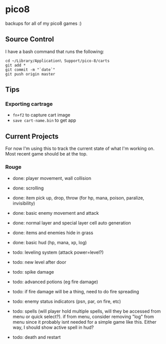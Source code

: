 # pico8

backups for all of my pico8 games :)

## Source Control

I have a bash command that runs the following:

```
cd ~/Library/Application\ Support/pico-8/carts
git add *
git commit -m "`date`"
git push origin master
```

## Tips

### Exporting cartrage

- `fn+f2` to capture cart image
- `save cart-name.bin` to get app

## Current Projects

For now I'm using this to track the current state of what I'm working on. Most recent game should be at the top.

### Rouge

- done: player movement, wall collision
- done: scrolling
- done: item pick up, drop, throw (for hp, mana, poison, paralize, invisibility)
- done: basic enemy movement and attack
- done: normal layer and special layer cell auto generation
- done: items and enemies hide in grass
- done: basic hud (hp, mana, xp, log)

- todo: leveling system (attack power=level?)
- todo: new level after door
- todo: spike damage
- todo: advanced potions (eg fire damage)
- todo: if fire damage will be a thing, need to do fire spreading
- todo: enemy status indicators (psn, par, on fire, etc)
- todo: spells (will player hold multiple spells, will they be accessed from menu or quick select?). if from menu, consider removing "log" from menu since it probably isnt needed for a simple game like this. Either way, I should show active spell in hud?
- todo: death and restart
